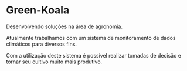# Green-Koala

Desenvolvendo soluções na área de agronomia.

Atualmente trabalhamos com um sistema de monitoramento de dados climáticos para diversos fins.

Com a utilização deste sistema é possível realizar tomadas de decisão e tornar seu cultivo muito mais produtivo.
